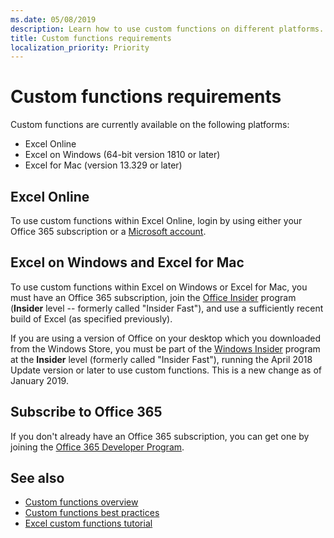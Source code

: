 ```yaml
---
ms.date: 05/08/2019
description: Learn how to use custom functions on different platforms. 
title: Custom functions requirements
localization_priority: Priority
---
```

# Custom functions requirements

Custom functions are currently available on the following platforms:

- Excel Online
- Excel on Windows (64-bit version 1810 or later)
- Excel for Mac (version 13.329 or later)

## Excel Online
To use custom functions within Excel Online, login by using either your Office 365 subscription or a [Microsoft account](https://account.microsoft.com/account).

## Excel on Windows and Excel for Mac
To use custom functions within Excel on Windows or Excel for Mac, you must have an Office 365 subscription, join the [Office Insider](https://products.office.com/office-insider) program (**Insider** level -- formerly called "Insider Fast"), and use a sufficiently recent build of Excel (as specified previously).

If you are using a version of Office on your desktop which you downloaded from the Windows Store, you must be part of the [Windows Insider](https://insider.windows.com/) program at the **Insider** level (formerly called "Insider Fast"), running the April 2018 Update version or later to use custom functions. This is a new change as of January 2019.

## Subscribe to Office 365
If you don't already have an Office 365 subscription, you can get one by joining the [Office 365 Developer Program](https://developer.microsoft.com/en-us/office/dev-program).

## See also
* [Custom functions overview](custom-functions-overview.md)
* [Custom functions best practices](custom-functions-best-practices.md)
* [Excel custom functions tutorial](../tutorials/excel-tutorial-create-custom-functions.md)

